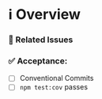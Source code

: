 # ℹ Overview

<!--- Describe the pull request -->

### 📝 Related Issues

<!--
- resolves #1
-->

### ✅ Acceptance:
<!-- Use [X] to mark as completed -->

- [ ] Conventional Commits
- [ ] `npm test:cov` passes
